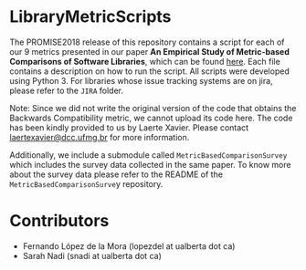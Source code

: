 # LibraryMetricScripts
The PROMISE2018 release of this repository contains a script for each of our 9 metrics presented in our paper **An Empirical Study of Metric-based Comparisons of Software Libraries**, which can be found [here](https://dl.dropboxusercontent.com/s/v5hdbnywsycvt1q/LopezDeLaMoraPROMISE18.pdf). Each file contains a description on how to run the script. All scripts were developed using Python 3. For libraries whose issue tracking systems are on jira, please refer to the `JIRA` folder.

Note: Since we did not write the original version of the code that obtains the Backwards Compatibility metric, we cannot upload its code here. The code has been kindly provided to us by Laerte Xavier. Please contact laertexavier@dcc.ufmg.br for more information.

Additionally, we include a submodule called `MetricBasedComparisonSurvey` which includes the survey data collected in the same paper. To know more about the survey data please refer to the README of the `MetricBasedComparisonSurve`y repository.

# Contributors
- Fernando López de la Mora (lopezdel at ualberta dot ca)
- Sarah Nadi (snadi at ualberta dot ca)

